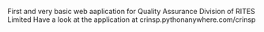 First and very basic web aaplication for Quality Assurance Division of RITES Limited
Have a look at the application at crinsp.pythonanywhere.com/crinsp

